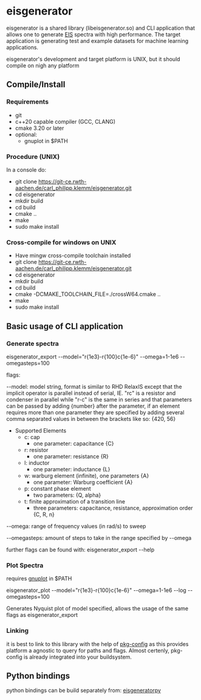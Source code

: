 # eisgenerator

eisgenerator is a shared library (libeisgenerator.so) and CLI application that allows one to generate [EIS](https://de.wikipedia.org/wiki/Impedanzspektroskopie) spectra with high performance.
The target application is generating test and example datasets for machine learning applications.

eisgenerator's development and target platform is UNIX, but it should compile on nigh any platform

## Compile/Install

### Requirements

* git
* c++20 capable compiler (GCC, CLANG)
* cmake 3.20 or later
* optional:
	* gnuplot in $PATH

### Procedure (UNIX)

In a console do:

* git clone https://git-ce.rwth-aachen.de/carl_philipp.klemm/eisgenerator.git
* cd eisgenerator
* mkdir build
* cd build
* cmake ..
* make
* sudo make install

### Cross-compile for windows on UNIX

* Have mingw cross-compile toolchain installed
* git clone https://git-ce.rwth-aachen.de/carl_philipp.klemm/eisgenerator.git
* cd eisgenerator
* mkdir build
* cd build
* cmake -DCMAKE_TOOLCHAIN_FILE=./crossW64.cmake ..
* make
* sudo make install

## Basic usage of CLI application

### Generate spectra

eisgenerator_export --model="r{1e3}-r{100}c{1e-6}" --omega=1-1e6 --omegasteps=100

flags:

--model: model string, format is similar to RHD RelaxIS except that the implicit operator is parallel instead of serial, IE. "rc" is a resistor and condenser in parallel while "r-c" is the same in series and that parameters can be passed by adding {number} after the parameter, if an element requires more than one parameter they are specified by adding several comma separated values in between the brackets like so: {420, 56}

* Supported Elements
	* c: cap
		* one parameter: capacitance {C}
	* r: resistor
		* one parameter: resistance {R}
	* l: inductor
		* one parameter: inductance {L}
	* w: warburg element (infinite), one parameters {A}
		* one parameter: Warburg coefficient {A}
	* p: constant phase element
		* two parameters: {Q, alpha}
	* t: finite approximation of a transition line
		* three parameters: capacitance, resistance, approximation order {C, R, n}

--omega: range of frequency values (in rad/s) to sweep

--omegasteps: amount of steps to take in the range specified by --omega

further flags can be found with: eisgenerator_export --help

### Plot Spectra

requires [gnuplot](http://www.gnuplot.info/) in $PATH

eisgenerator_plot --model="r{1e3}-r{100}c{1e-6}" --omega=1-1e6 --log --omegasteps=100

Generates Nyquist plot of model specified, allows the usage of the same flags as eisgenerator_export

### Linking

it is best to link to this library with the help of [pkg-config](https://www.freedesktop.org/wiki/Software/pkg-config/) as this provides platform a agnostic to query for paths and flags. Almost certenly, pkg-config is already integrated into your buildsystem.

## Python bindings

python bindings can be build separately from: [eisgeneratorpy](https://github.com/IMbackK/eisgeneratorpy)


